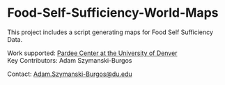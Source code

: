 # Food-Self-Sufficiency-World-Maps
This project includes a script generating maps for Food Self Sufficiency Data.

Work supported: [Pardee Center at the University of Denver](https://pardee.du.edu/) <br>
Key Contributors: Adam Szymanski-Burgos 

Contact: Adam.Szymanski-Burgos@du.edu
